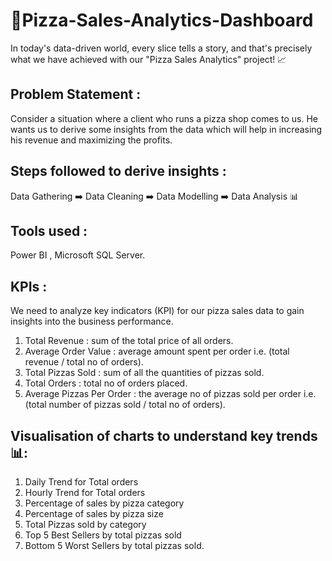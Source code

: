 # 🍕Pizza-Sales-Analytics-Dashboard

In today's data-driven world, every slice tells a story, and that's precisely what we have achieved with our "Pizza Sales Analytics" project! 📈

## Problem Statement : 
Consider a situation where a client who runs a pizza shop comes to us. He wants us to derive some insights from the data which will help in increasing his revenue and maximizing the profits.

## Steps followed to derive insights :
Data Gathering ➡️ Data Cleaning ➡️ Data Modelling ➡️ Data Analysis 📊

## Tools used : 
Power BI , Microsoft SQL Server.

## KPIs :

We need to analyze key indicators (KPI) for our pizza sales data to gain insights into the business performance.
1. Total Revenue : sum of the total price of all orders.
2. Average Order Value : average amount spent per order i.e. (total revenue / total no of orders).
3. Total Pizzas Sold : sum of all the quantities of pizzas sold.
4. Total Orders : total no of orders placed.
5. Average Pizzas Per Order : the average no of pizzas sold per order i.e. (total number of pizzas sold / total no of orders).

## Visualisation of charts to understand key trends 📊:  

1. Daily Trend for Total orders
2. Hourly Trend for Total orders 
3. Percentage of sales by pizza category 
4. Percentage of sales by pizza size 
5. Total Pizzas sold by category 
6. Top 5 Best Sellers by total pizzas sold
7. Bottom 5 Worst Sellers by total pizzas sold.
